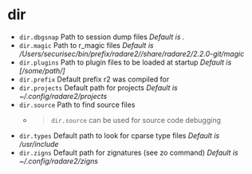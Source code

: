 <!-- TITLE: dir -->

# dir

- `dir.dbgsnap` Path to session dump files _Default is ._
- `dir.magic` Path to r_magic files _Default is /Users/securisec/bin/prefix/radare2//share/radare2/2.2.0-git/magic_
- `dir.plugins` Path to plugin files to be loaded at startup _Default is [/some/path/]_
- `dir.prefix` Default prefix r2 was compiled for
- `dir.projects` Default path for projects _Default is ~/.config/radare2/projects_
- `dir.source` Path to find source files
	- > `dir.source` can be used for source code debugging
- `dir.types` Default path to look for cparse type files _Default is /usr/include_
- `dir.zigns` Default path for zignatures (see zo command) _Default is ~/.config/radare2/zigns_

<p hidden>dir.dbgsnap dir.magic dir.plugins dir.projects dir.source dir.types dir.zigns dir.prefix</p>